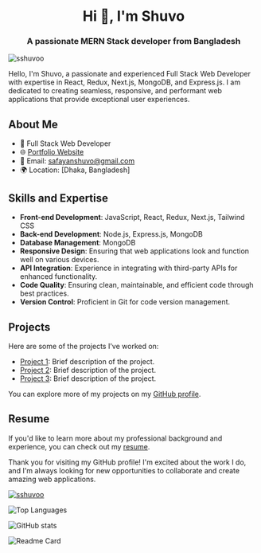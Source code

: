 <h1 align="center">Hi 👋, I'm Shuvo</h1>
<h3 align="center">A passionate MERN Stack developer from Bangladesh</h3>

<p align="left"> <img src="https://komarev.com/ghpvc/?username=sshuvoo&label=Profile%20views&color=0e75b6&style=flat" alt="sshuvoo" /> </p>

Hello, I'm Shuvo, a passionate and experienced Full Stack Web Developer with expertise in React, Redux, Next.js, MongoDB, and Express.js. I am dedicated to creating seamless, responsive, and performant web applications that provide exceptional user experiences.

## About Me

-  💼 Full Stack Web Developer
-  🌐 [Portfolio Website](https://sshuvo.vercel.app/)
-  📧 Email: [safayanshuvo@gmail.com](mailto:safayanshuvo@gmail.com)
-  🌍 Location: [Dhaka, Bangladesh]

## Skills and Expertise

-  **Front-end Development**: JavaScript, React, Redux, Next.js, Tailwind CSS
-  **Back-end Development**: Node.js, Express.js, MongoDB
-  **Database Management**: MongoDB
-  **Responsive Design**: Ensuring that web applications look and function well on various devices.
-  **API Integration**: Experience in integrating with third-party APIs for enhanced functionality.
-  **Code Quality**: Ensuring clean, maintainable, and efficient code through best practices.
-  **Version Control**: Proficient in Git for code version management.

## Projects

Here are some of the projects I've worked on:

-  [Project 1](https://github.com/yourusername/project1): Brief description of the project.
-  [Project 2](https://github.com/yourusername/project2): Brief description of the project.
-  [Project 3](https://github.com/yourusername/project3): Brief description of the project.

You can explore more of my projects on my [GitHub profile](https://github.com/sshuvoo).

## Resume

If you'd like to learn more about my professional background and experience, you can check out my [resume](link-to-your-resume).

Thank you for visiting my GitHub profile! I'm excited about the work I do, and I'm always looking for new opportunities to collaborate and create amazing web applications.

<p align="left"> <a href="https://github.com/ryo-ma/github-profile-trophy"><img src="https://github-profile-trophy.vercel.app/?username=sshuvoo" alt="sshuvoo" /></a> </p>

![Top Languages](https://github-readme-stats.vercel.app/api/top-langs/?username=sshuvoo&layout=compact)

![GitHub stats](https://github-readme-stats.vercel.app/api?username=sshuvoo&show_icons=true&theme=gotham)

![Readme Card](https://github-readme-stats.vercel.app/api/pin/?username=sshuvoo&repo=github-readme-stats&theme=gotham)
